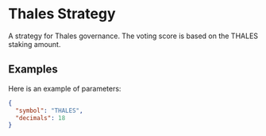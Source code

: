 # Thales Strategy

A strategy for Thales governance.
The voting score is based on the THALES staking amount.

## Examples

Here is an example of parameters:

```JSON
{
  "symbol": "THALES",
  "decimals": 18
}
```
